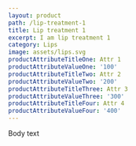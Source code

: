 ```yaml
---
layout: product
path: /lip-treatment-1
title: Lip treatment 1
excerpt: I am lip treatment 1
category: Lips
image: assets/lips.svg
productAttributeTitleOne: Attr 1
productAttributeValueOne: '100'
productAttributeTitleTwo: Attr 2
productAttributeValueTwo: '200'
productAttributeTitleThree: Attr 3
productAttributeValueThree: '300'
productAttributeTitleFour: Attr 4
productAttributeValueFour: '400'
---
```

Body text